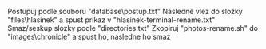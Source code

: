 Postupuj podle souboru "database\postup.txt"
Následně vlez do složky "files\hlasinek" a spust prikaz v "hlasinek-terminal-rename.txt"
Smaz/seskup slozky podle "directories.txt"
Zkopiruj "photos-rename.sh" do "images\chronicle" a spust ho, nasledne ho smaz
